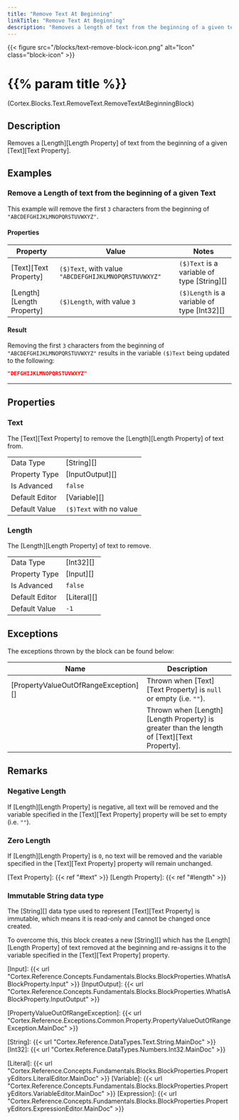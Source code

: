 ```yaml
---
title: "Remove Text At Beginning"
linkTitle: "Remove Text At Beginning"
description: "Removes a length of text from the beginning of a given text."
---
```


{{< figure src="/blocks/text-remove-block-icon.png" alt="Icon" class="block-icon" >}}

# {{% param title %}}

<p class="namespace">(Cortex.Blocks.Text.RemoveText.RemoveTextAtBeginningBlock)</p>

## Description

Removes a [Length][Length Property] of text from the beginning of a given [Text][Text Property].

## Examples

### Remove a Length of text from the beginning of a given Text

This example will remove the first `3` characters from the beginning of `"ABCDEFGHIJKLMNOPQRSTUVWXYZ"`.

#### Properties

| Property           | Value                     | Notes                                    |
|--------------------|---------------------------|------------------------------------------|
| [Text][Text Property] | `($)Text`, with value `"ABCDEFGHIJKLMNOPQRSTUVWXYZ"` | `($)Text` is a variable of type [String][] |
| [Length][Length Property] | `($)Length`, with value `3` | `($)Length` is a variable of type [Int32][] |

#### Result

Removing the first `3` characters from the beginning of `"ABCDEFGHIJKLMNOPQRSTUVWXYZ"` results in the variable `($)Text` being updated to the following:

```json
"DEFGHIJKLMNOPQRSTUVWXYZ"
```

***

## Properties

### Text

The [Text][Text Property] to remove the [Length][Length Property] of text from.  
  
| | |
|--------------------|---------------------------|
| Data Type | [String][] |
| Property Type | [InputOutput][] |
| Is Advanced | `false` |
| Default Editor | [Variable][] |
| Default Value | `($)Text` with no value |

### Length

The [Length][Length Property] of text to remove.

| | |
|--------------------|---------------------------|
| Data Type | [Int32][] |
| Property Type | [Input][] |
| Is Advanced | `false` |
| Default Editor | [Literal][] |
| Default Value | `-1` |

## Exceptions

The exceptions thrown by the block can be found below:

| Name     | Description |
|----------|----------|
| [PropertyValueOutOfRangeException][] | Thrown when [Text][Text Property] is `null` or empty (i.e. `""`). |
| | Thrown when [Length][Length Property] is greater than the length of [Text][Text Property]. |

## Remarks

### Negative Length

If [Length][Length Property] is negative, all text will be removed and the variable specified in the [Text][Text Property] property will be set to empty (i.e. `""`).

### Zero Length

If [Length][Length Property] is `0`, no text will be removed and the variable specified in the [Text][Text Property] property will remain unchanged.

[Text Property]: {{< ref "#text" >}}
[Length Property]: {{< ref "#length" >}}

### Immutable String data type

The [String][] data type used to represent [Text][Text Property] is immutable, which means it is read-only and cannot be changed once created.

To overcome this, this block creates a new [String][] which has the [Length][Length Property] of text removed at the beginning and re-assigns it to the variable specified in the [Text][Text Property] property.

[Input]: {{< url "Cortex.Reference.Concepts.Fundamentals.Blocks.BlockProperties.WhatIsABlockProperty.Input" >}}
[InputOutput]: {{< url "Cortex.Reference.Concepts.Fundamentals.Blocks.BlockProperties.WhatIsABlockProperty.InputOutput" >}}

[PropertyValueOutOfRangeException]: {{< url "Cortex.Reference.Exceptions.Common.Property.PropertyValueOutOfRangeException.MainDoc" >}}

[String]: {{< url "Cortex.Reference.DataTypes.Text.String.MainDoc" >}}
[Int32]: {{< url "Cortex.Reference.DataTypes.Numbers.Int32.MainDoc" >}}

[Literal]: {{< url "Cortex.Reference.Concepts.Fundamentals.Blocks.BlockProperties.PropertyEditors.LiteralEditor.MainDoc" >}}
[Variable]: {{< url "Cortex.Reference.Concepts.Fundamentals.Blocks.BlockProperties.PropertyEditors.VariableEditor.MainDoc" >}}
[Expression]: {{< url "Cortex.Reference.Concepts.Fundamentals.Blocks.BlockProperties.PropertyEditors.ExpressionEditor.MainDoc" >}}
